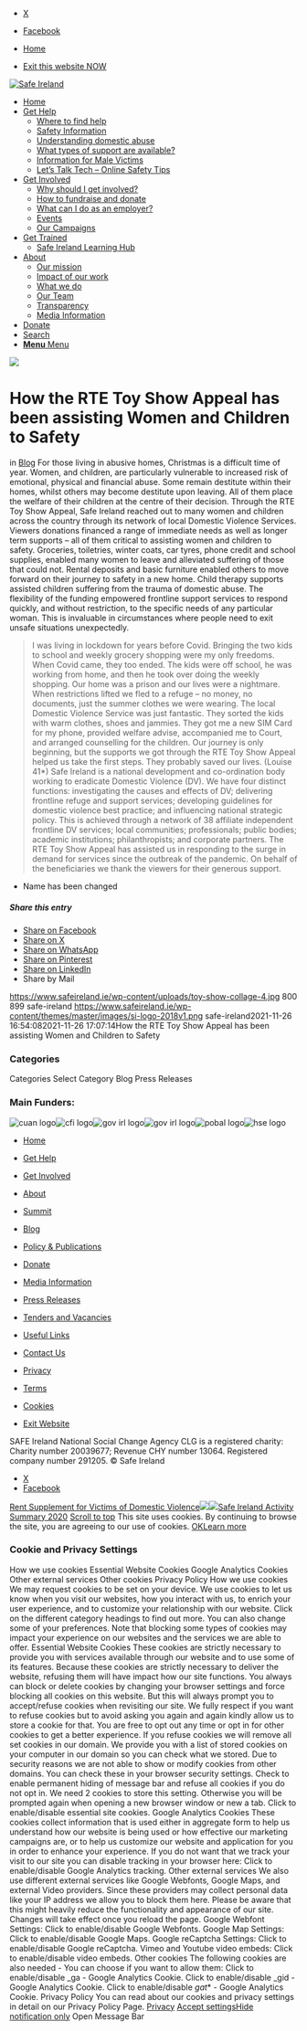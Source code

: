   * [X](https://twitter.com/SAFEIreland "X")
  * [Facebook](https://www.facebook.com/safe.ireland "Facebook")


  * [Home](https://www.safeireland.ie/)
  * [Exit this website NOW](https://www.google.ie/)


[![Safe Ireland](https://www.safeireland.ie/wp-content/themes/master/images/si-logo-2018v1.png)](https://www.safeireland.ie/)
  * [Home](https://www.safeireland.ie/)
  * [Get Help](https://www.safeireland.ie/get-help/)
    * [Where to find help](https://www.safeireland.ie/get-help/where-to-find-help/)
    * [Safety Information](https://www.safeireland.ie/get-help/safety-information/)
    * [Understanding domestic abuse](https://www.safeireland.ie/get-help/understanding-domestic-abuse/)
    * [What types of support are available?](https://www.safeireland.ie/get-help/what-types-of-support-are-available/)
    * [Information for Male Victims](https://www.safeireland.ie/get-help/information-for-male-victims/)
    * [Let’s Talk Tech – Online Safety Tips](https://www.safeireland.ie/lets-talk-tech-online-safety-tips/)
  * [Get Involved](https://www.safeireland.ie/get-involved/)
    * [Why should I get involved?](https://www.safeireland.ie/get-involved/why-should-i-get-involved/)
    * [How to fundraise and donate](https://www.safeireland.ie/get-involved/how-to-fundraise-and-donate/)
    * [What can I do as an employer?](https://www.safeireland.ie/get-involved/what-can-i-do-as-an-employer/)
    * [Events](https://www.safeireland.ie/get-involved/events/)
    * [Our Campaigns](https://www.safeireland.ie/get-involved/our-campaigns/)
  * [Get Trained](https://www.safeireland.ie/how-the-rte-toy-show-appeal-has-been-assisting-women-and-children-to-safety/)
    * [Safe Ireland Learning Hub](https://www.safeireland.ie/safe-ireland-learning-hub/)
  * [About](https://www.safeireland.ie/about/)
    * [Our mission](https://www.safeireland.ie/about/our-mission/)
    * [Impact of our work](https://www.safeireland.ie/about/impact-of-our-work/)
    * [What we do](https://www.safeireland.ie/about/what-we-do/)
    * [Our Team](https://www.safeireland.ie/about/our-team/)
    * [Transparency](https://www.safeireland.ie/about/transparency/)
    * [Media Information](https://www.safeireland.ie/about/media-information/)
  * [Donate](https://www.safeireland.ie/get-involved/how-to-fundraise-and-donate/)
  * [Search](https://www.safeireland.ie/how-the-rte-toy-show-appeal-has-been-assisting-women-and-children-to-safety/?s=)
  * [ **Menu** Menu ](https://www.safeireland.ie/how-the-rte-toy-show-appeal-has-been-assisting-women-and-children-to-safety/)


[![](https://www.safeireland.ie/wp-content/uploads/toy-show-collage-4-845x500.jpg)](https://www.safeireland.ie/wp-content/uploads/toy-show-collage-4.jpg "toy-show-collage")
# How the RTE Toy Show Appeal has been assisting Women and Children to Safety
in [Blog](https://www.safeireland.ie/category/blog/)
For those living in abusive homes, Christmas is a difficult time of year. Women, and children, are particularly vulnerable to increased risk of emotional, physical and financial abuse. Some remain destitute within their homes, whilst others may become destitute upon leaving. All of them place the welfare of their children at the centre of their decision.
Through the RTE Toy Show Appeal, Safe Ireland reached out to many women and children across the country through its network of local Domestic Violence Services. Viewers donations financed a range of immediate needs as well as longer term supports – all of them critical to assisting women and children to safety. Groceries, toiletries, winter coats, car tyres, phone credit and school supplies, enabled many women to leave and alleviated suffering of those that could not. Rental deposits and basic furniture enabled others to move forward on their journey to safety in a new home. Child therapy supports assisted children suffering from the trauma of domestic abuse. The flexibility of the funding empowered frontline support services to respond quickly, and without restriction, to the specific needs of any particular woman. This is invaluable in circumstances where people need to exit unsafe situations unexpectedly.
> I was living in lockdown for years before Covid. Bringing the two kids to school and weekly grocery shopping were my only freedoms. When Covid came, they too ended. The kids were off school, he was working from home, and then he took over doing the weekly shopping. Our home was a prison and our lives were a nightmare. When restrictions lifted we fled to a refuge – no money, no documents, just the summer clothes we were wearing. The local Domestic Violence Service was just fantastic. They sorted the kids with warm clothes, shoes and jammies. They got me a new SIM Card for my phone, provided welfare advise, accompanied me to Court, and arranged counselling for the children. Our journey is only beginning, but the supports we got through the RTE Toy Show Appeal helped us take the first steps. They probably saved our lives.
(Louise 41*)
Safe Ireland is a national development and co-ordination body working to eradicate Domestic Violence (DV). We have four distinct functions: investigating the causes and effects of DV; delivering frontline refuge and support services; developing guidelines for domestic violence best practice; and influencing national strategic policy. This is achieved through a network of 38 affiliate independent frontline DV services; local communities; professionals; public bodies; academic institutions; philanthropists; and corporate partners. The RTE Toy Show Appeal has assisted us in responding to the surge in demand for services since the outbreak of the pandemic. On behalf of the beneficiaries we thank the viewers for their generous support.
* Name has been changed
##### Share this entry
  * [Share on Facebook](https://www.facebook.com/sharer.php?u=https://www.safeireland.ie/how-the-rte-toy-show-appeal-has-been-assisting-women-and-children-to-safety/&t=How%20the%20RTE%20Toy%20Show%20Appeal%20has%20been%20assisting%20Women%20and%20Children%20to%20Safety)
  * [Share on X](https://twitter.com/share?text=How%20the%20RTE%20Toy%20Show%20Appeal%20has%20been%20assisting%20Women%20and%20Children%20to%20Safety&url=https://www.safeireland.ie/?p=8748)
  * [Share on WhatsApp](https://api.whatsapp.com/send?text=https://www.safeireland.ie/how-the-rte-toy-show-appeal-has-been-assisting-women-and-children-to-safety/)
  * [Share on Pinterest](https://pinterest.com/pin/create/button/?url=https%3A%2F%2Fwww.safeireland.ie%2Fhow-the-rte-toy-show-appeal-has-been-assisting-women-and-children-to-safety%2F&description=How%20the%20RTE%20Toy%20Show%20Appeal%20has%20been%20assisting%20Women%20and%20Children%20to%20Safety&media=https%3A%2F%2Fwww.safeireland.ie%2Fwp-content%2Fuploads%2Ftoy-show-collage-4-705x627.jpg)
  * [Share on LinkedIn](https://linkedin.com/shareArticle?mini=true&title=How%20the%20RTE%20Toy%20Show%20Appeal%20has%20been%20assisting%20Women%20and%20Children%20to%20Safety&url=https://www.safeireland.ie/how-the-rte-toy-show-appeal-has-been-assisting-women-and-children-to-safety/)
  * Share by Mail


https://www.safeireland.ie/wp-content/uploads/toy-show-collage-4.jpg 800 899 safe-ireland https://www.safeireland.ie/wp-content/themes/master/images/si-logo-2018v1.png safe-ireland2021-11-26 16:54:082021-11-26 17:07:14How the RTE Toy Show Appeal has been assisting Women and Children to Safety
### Categories
Categories Select Category Blog Press Releases
### Main Funders:
![cuan logo](https://www.safeireland.ie/wp-content/uploads/logo-cuan.png)![cfi logo](https://www.safeireland.ie/wp-content/uploads/logo-cfi.png)![gov irl logo](https://www.safeireland.ie/wp-content/uploads/logo-goi2.png)![gov irl logo](https://www.safeireland.ie/wp-content/uploads/logo-doj.png)![pobal logo](https://www.safeireland.ie/wp-content/uploads/logo-pobal.png)![hse logo](https://www.safeireland.ie/wp-content/uploads/logo-hse.png)
  * [Home](https://www.safeireland.ie/)
  * [Get Help](https://www.safeireland.ie/get-help/)
  * [Get Involved](https://www.safeireland.ie/get-involved/)
  * [About](https://www.safeireland.ie/about/)
  * [Summit](https://www.safeireland.ie/?page_id=3620)
  * [Blog](https://www.safeireland.ie/blog/)


  * [Policy & Publications](https://www.safeireland.ie/policy-publications/)
  * [Donate](https://www.safeireland.ie/get-involved/how-to-fundraise-and-donate/)
  * [Media Information](https://www.safeireland.ie/about/media-information/)
  * [Press Releases](https://www.safeireland.ie/about/media-information/press-releases/)
  * [Tenders and Vacancies](https://www.safeireland.ie/tenders-and-vacancies/)
  * [Useful Links](https://www.safeireland.ie/links/)


  * [Contact Us](https://www.safeireland.ie/contact-us/)
  * [Privacy](https://www.safeireland.ie/privacy/)
  * [Terms](https://www.safeireland.ie/terms/)
  * [Cookies](https://www.safeireland.ie/cookies/)
  * [Exit Website](https://www.google.ie)


SAFE Ireland National Social Change Agency CLG is a registered charity: Charity number 20039677; Revenue CHY number 13064. Registered company number 291205.
© Safe Ireland 
  * [X](https://twitter.com/SAFEIreland "X")
  * [Facebook](https://www.facebook.com/safe.ireland "Facebook")


[Rent Supplement for Victims of Domestic Violence![](https://www.safeireland.ie/wp-content/uploads/rent-supplement-house-jigsaw-80x80.jpg)](https://www.safeireland.ie/rent-supplement-for-victims-of-domestic-violence/)[![](https://www.safeireland.ie/wp-content/uploads/activity-summary-2020-screenshot-2-80x80.jpg)Safe Ireland Activity Summary 2020](https://www.safeireland.ie/safe-ireland-activity-summary-2020/)
[Scroll to top](https://www.safeireland.ie/how-the-rte-toy-show-appeal-has-been-assisting-women-and-children-to-safety/#top "Scroll to top")
This site uses cookies. By continuing to browse the site, you are agreeing to our use of cookies.
[OK](https://www.safeireland.ie/how-the-rte-toy-show-appeal-has-been-assisting-women-and-children-to-safety/)[Learn more](https://www.safeireland.ie/how-the-rte-toy-show-appeal-has-been-assisting-women-and-children-to-safety/)
### Cookie and Privacy Settings
How we use cookies
Essential Website Cookies
Google Analytics Cookies
Other external services
Other cookies
Privacy Policy
How we use cookies
We may request cookies to be set on your device. We use cookies to let us know when you visit our websites, how you interact with us, to enrich your user experience, and to customize your relationship with our website. 
Click on the different category headings to find out more. You can also change some of your preferences. Note that blocking some types of cookies may impact your experience on our websites and the services we are able to offer.
Essential Website Cookies
These cookies are strictly necessary to provide you with services available through our website and to use some of its features.
Because these cookies are strictly necessary to deliver the website, refusing them will have impact how our site functions. You always can block or delete cookies by changing your browser settings and force blocking all cookies on this website. But this will always prompt you to accept/refuse cookies when revisiting our site.
We fully respect if you want to refuse cookies but to avoid asking you again and again kindly allow us to store a cookie for that. You are free to opt out any time or opt in for other cookies to get a better experience. If you refuse cookies we will remove all set cookies in our domain.
We provide you with a list of stored cookies on your computer in our domain so you can check what we stored. Due to security reasons we are not able to show or modify cookies from other domains. You can check these in your browser security settings.
Check to enable permanent hiding of message bar and refuse all cookies if you do not opt in. We need 2 cookies to store this setting. Otherwise you will be prompted again when opening a new browser window or new a tab.
Click to enable/disable essential site cookies.
Google Analytics Cookies
These cookies collect information that is used either in aggregate form to help us understand how our website is being used or how effective our marketing campaigns are, or to help us customize our website and application for you in order to enhance your experience.
If you do not want that we track your visit to our site you can disable tracking in your browser here:
Click to enable/disable Google Analytics tracking.
Other external services
We also use different external services like Google Webfonts, Google Maps, and external Video providers. Since these providers may collect personal data like your IP address we allow you to block them here. Please be aware that this might heavily reduce the functionality and appearance of our site. Changes will take effect once you reload the page.
Google Webfont Settings:
Click to enable/disable Google Webfonts.
Google Map Settings:
Click to enable/disable Google Maps.
Google reCaptcha Settings:
Click to enable/disable Google reCaptcha.
Vimeo and Youtube video embeds:
Click to enable/disable video embeds.
Other cookies
The following cookies are also needed - You can choose if you want to allow them:
Click to enable/disable _ga - Google Analytics Cookie.
Click to enable/disable _gid - Google Analytics Cookie.
Click to enable/disable _gat_* - Google Analytics Cookie.
Privacy Policy
You can read about our cookies and privacy settings in detail on our Privacy Policy Page. 
[Privacy](https://www.safeireland.ie/privacy/)
[Accept settings](https://www.safeireland.ie/how-the-rte-toy-show-appeal-has-been-assisting-women-and-children-to-safety/ "Allow to use cookies, you always can modify used cookies and services")[Hide notification only](https://www.safeireland.ie/how-the-rte-toy-show-appeal-has-been-assisting-women-and-children-to-safety/ "Do not allow to use cookies or services - some functionality on our site might not work as expected.")
Open Message Bar
